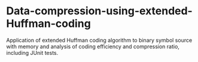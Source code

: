 # Data-compression-using-extended-Huffman-coding
Application of extended Huffman coding algorithm to binary symbol source with memory and analysis of coding efficiency and compression ratio, including JUnit tests.
